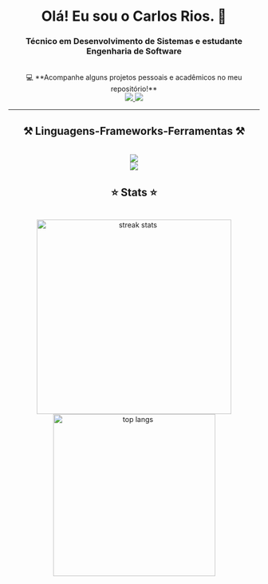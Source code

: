 
<h1 align="center">
    Olá! Eu sou o Carlos Rios. 👋
</h1>

<h3 align="center">Técnico em Desenvolvimento de Sistemas e estudante Engenharia de Software</h3>

<br/>

<div align="center">
💻 **Acompanhe alguns projetos pessoais e acadêmicos no meu repositório!** 

 </div>
 
<div align="center"> 
  <a href="https://www.linkedin.com/in/carlosrios04/" target="_blank">
    <img src="https://img.shields.io/badge/LinkedIn-0077B5?style=for-the-badge&logo=linkedin&logoColor=white" target="_blank" />
  </a>
  <a href="https://peppy-valkyrie-7009da.netlify.app/" target="_blank">
     <img src="https://img.shields.io/badge/Portfolio-FF5722?style=for-the-badge&logo=todoist&logoColor=white" target="_blank" /> 
  </a>
</div>

 <hr/>
 
<h2 align="center">⚒️ Linguagens-Frameworks-Ferramentas ⚒️</h2>
<br/>
<div align="center">
    <img src="https://skillicons.dev/icons?i=java,spring,mysql,javascript,python" /><br>
    <img src="https://skillicons.dev/icons?i=html,css,vscode,github,figma,git,postman"
</div>

<br/>


<h2 align="center">⭐ Stats ⭐</h2>
<br>
<div align=center>
  <img width=390 src="https://github-readme-streak-stats-salesp07.vercel.app/?user=CarlosSoft04&count_private=true&theme=react&border_radius=10" alt="streak stats"/>

  <br/>
  <img width=325 align="center" src="https://github-readme-stats-salesp07.vercel.app/api/top-langs/?username=CarlosSoft04&hide=HTML&langs_count=8&layout=compact&theme=react&border_radius=10&size_weight=0.5&count_weight=0.5&exclude_repo=github-readme-stats" alt="top langs" />
</div>

<br/><br/>


